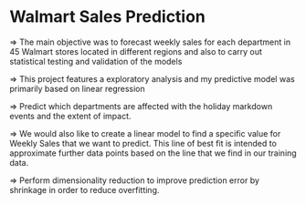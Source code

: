# Walmart Sales Prediction

⇒	The main objective was to forecast weekly sales for each department in 45 Walmart stores located in different regions and also to carry out statistical testing and validation of the models

⇒	This project features a exploratory analysis and my predictive model was primarily based on linear regression

⇒	Predict which departments are affected with the holiday markdown events and the extent of impact.

⇒	We would also like to create a linear model to find a specific value for Weekly Sales that we want to predict. This line of best fit is intended to approximate further data points based on the line that we find in our training data.

⇒	Perform dimensionality reduction to improve prediction error by shrinkage in order to reduce overfitting.
